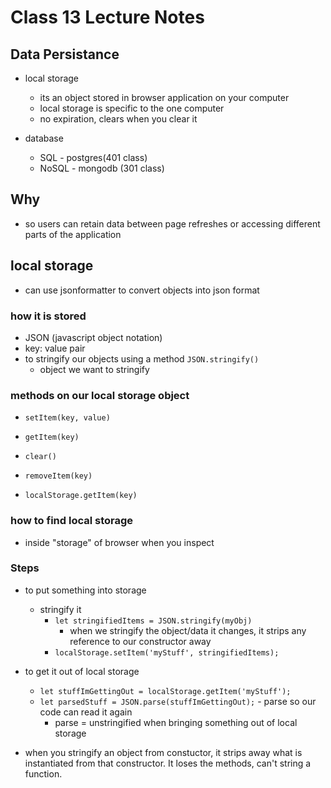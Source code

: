 # Class 13 Lecture Notes

## Data Persistance

- local storage
  - its an object stored in browser application on your computer
  - local storage is specific to the one computer
  - no expiration, clears when you clear it

- database
  - SQL - postgres(401 class)
  - NoSQL - mongodb (301 class)


## Why

- so users can retain data between page refreshes or accessing different parts of the application

## local storage

- can use jsonformatter to convert objects into json format

### how it is stored

- JSON (javascript object notation)
- key: value pair
- to stringify our objects using a method `JSON.stringify()`
  - object we want to stringify

### methods on our local storage object

- `setItem(key, value)`
- `getItem(key)`
- `clear()`
- `removeItem(key)`

- `localStorage.getItem(key)`

### how to find local storage
- inside "storage" of browser when you inspect


### Steps
- to put something into storage
  - stringify it
    - `let stringifiedItems = JSON.stringify(myObj)`
      - when we stringify the object/data it changes, it strips any reference to our constructor away
    - `localStorage.setItem('myStuff', stringifiedItems);`
- to get it out of local storage
  - `let stuffImGettingOut = localStorage.getItem('myStuff');`
  - `let parsedStuff = JSON.parse(stuffImGettingOut);` - parse so our code can read it again
    - parse = unstringified when bringing something out of local storage

- when you stringify an object from constuctor, it strips away what is instantiated from that constructor.  It loses the methods, can't string a function.